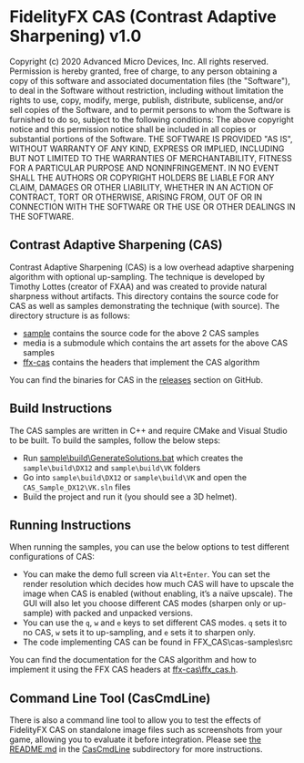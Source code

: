 ﻿# FidelityFX CAS (Contrast Adaptive Sharpening) v1.0

Copyright (c) 2020 Advanced Micro Devices, Inc. All rights reserved.
Permission is hereby granted, free of charge, to any person obtaining a copy
of this software and associated documentation files (the "Software"), to deal
in the Software without restriction, including without limitation the rights
to use, copy, modify, merge, publish, distribute, sublicense, and/or sell
copies of the Software, and to permit persons to whom the Software is
furnished to do so, subject to the following conditions:
The above copyright notice and this permission notice shall be included in
all copies or substantial portions of the Software.
THE SOFTWARE IS PROVIDED "AS IS", WITHOUT WARRANTY OF ANY KIND, EXPRESS OR
IMPLIED, INCLUDING BUT NOT LIMITED TO THE WARRANTIES OF MERCHANTABILITY,
FITNESS FOR A PARTICULAR PURPOSE AND NONINFRINGEMENT. IN NO EVENT SHALL THE
AUTHORS OR COPYRIGHT HOLDERS BE LIABLE FOR ANY CLAIM, DAMAGES OR OTHER
LIABILITY, WHETHER IN AN ACTION OF CONTRACT, TORT OR OTHERWISE, ARISING FROM,
OUT OF OR IN CONNECTION WITH THE SOFTWARE OR THE USE OR OTHER DEALINGS IN
THE SOFTWARE.

## Contrast Adaptive Sharpening (CAS)

Contrast Adaptive Sharpening (CAS) is a low overhead adaptive sharpening algorithm with optional up-sampling. The technique is developed by Timothy Lottes (creator of FXAA) and was created to provide natural sharpness without artifacts. This directory contains the source code for CAS as well as samples demonstrating the technique (with source). The directory structure is as follows:

- [sample](sample) contains the source code for the above 2 CAS samples
- media is a submodule which contains the art assets for the above CAS samples
- [ffx-cas](ffx-cas) contains the headers that implement the CAS algorithm

You can find the binaries for CAS in the [releases](https://github.com/GPUOpen-Effects/FidelityFX-CAS/releases) section on GitHub.

## Build Instructions

The CAS samples are written in C++ and require CMake and Visual Studio to be built. To build the samples, follow the below steps:

 - Run [sample\build\GenerateSolutions.bat](sample/build/GenerateSolutions.bat) which creates the `sample\build\DX12` and `sample\build\VK` folders
 - Go into `sample\build\DX12` or `sample\build\VK` and open the `CAS_Sample_DX12\VK.sln` files
 - Build the project and run it (you should see a 3D helmet).

## Running Instructions

When running the samples, you can use the below options to test different configurations of CAS:

 - You can make the demo full screen via `Alt+Enter`. You can set the render resolution which decides how much CAS will have to upscale the image when CAS is enabled (without enabling, it’s a naïve upscale). The GUI will also let you choose different CAS modes (sharpen only or up-sample) with packed and unpacked versions.
 - You can use the `q`, `w` and `e` keys to set different CAS modes. `q` sets it to no CAS, `w` sets it to up-sampling, and `e` sets it to sharpen only.
 - The code implementing CAS can be found in FFX_CAS\cas-samples\src

You can find the documentation for the CAS algorithm and how to implement it using the FFX CAS headers at [ffx-cas\ffx_cas.h](ffx-cas/ffx_cas.h).

## Command Line Tool (CasCmdLine)

There is also a command line tool to allow you to test the effects of FidelityFX CAS on standalone image files such as screenshots from your game, allowing you to evaluate it before integration. Please see [the README.md](CasCmdLine/README.md) in the [CasCmdLine](CasCmdLine) subdirectory for more instructions.